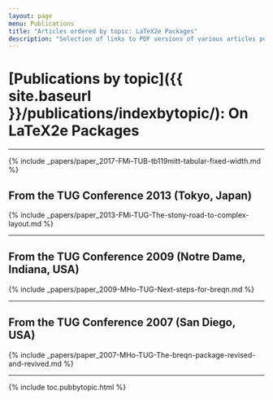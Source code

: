 ```yaml
---
layout: page
menu: Publications
title: "Articles ordered by topic: LaTeX2e Packages"
description: "Selection of links to PDF versions of various articles published by the LaTeX3 project and links to videos of their conference presentations ordered by major topics."
---
```


# [Publications by topic]({{ site.baseurl }}/publications/indexbytopic/): On LaTeX2e Packages

***

{% include _papers/paper_2017-FMi-TUB-tb119mitt-tabular-fixed-width.md %}



## From the TUG Conference 2013  (Tokyo, Japan)

{% include _papers/paper_2013-FMi-TUG-The-stony-road-to-complex-layout.md %}

***


## From the TUG Conference 2009  (Notre Dame, Indiana, USA)

{% include _papers/paper_2009-MHo-TUG-Next-steps-for-breqn.md %}

***



## From the TUG Conference 2007  (San Diego, USA)

{% include _papers/paper_2007-MHo-TUG-The-breqn-package-revised-and-revived.md %}

***




<div class="row">{% include toc.pubbytopic.html %}</div>
<div id="div_vgwpixel"></div>
